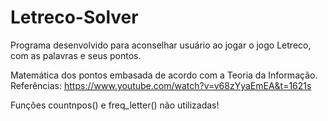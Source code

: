 # Letreco-Solver

Programa desenvolvido para aconselhar usuário ao jogar o jogo Letreco, com as palavras e seus pontos.


Matemática dos pontos embasada de acordo com a Teoria da Informação.
Referências:
https://www.youtube.com/watch?v=v68zYyaEmEA&t=1621s


Funções countnpos() e freq_letter() não utilizadas!
